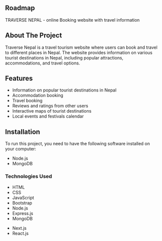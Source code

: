 <!-- ROADMAP -->
## Roadmap
   
   TRAVERSE NEPAL
    - online Booking website with travel information 



## About The Project

Traverse Nepal is a travel tourism website where users can book and travel to different places in Nepal. The website provides information on various tourist destinations in Nepal, including popular attractions, accommodations, and travel options. 


## Features

- Information on popular tourist destinations in Nepal
- Accommodation booking
- Travel booking
- Reviews and ratings from other users
- Interactive maps of tourist destinations
- Local events and festivals calendar


## Installation

To run this project, you need to have the following software installed on your computer:

- Node.js
- MongoDB
  

  
### Technologies Used

- HTML
- CSS
- JavaScript
- Bootstrap
- Node.js
- Express.js
- MongoDB
* Next.js
* React.js





